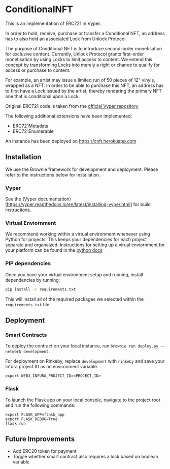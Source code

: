 # ConditionalNFT

This is an implementation of ERC721 in Vyper.

In order to hold, receive, purchase or transfer a Conditional NFT, an address has to also hold an associated Lock from Unlock Protocol.

The purpose of Conditional NFT is to introduce second-order monetisation for exclusive content. Currently, Unlock Protocol grants first-order monetisation by using Locks to limit access to content. We extend this concept by transforming Locks into merely a right or chance to qualify for access or purchase to content.

For example, an artist may issue a limited run of 50 pieces of 12" vinyls, wrapped as a NFT. In order to be able to purchase this NFT, an address has to first have a Lock issued by the artist, thereby rendering the primary NFT one that is conditional upon a Lock.  

Original ERC721 code is taken from the [official Vyper repository](https://github.com/vyperlang/vyper/blob/master/examples/tokens/ERC721.vy)

The following additional extensions have been implemented:
- ERC721Metadata
- ERC721Enumerable

An instance has been deployed on https://cnft.herokuapp.com

## Installation

We use the Brownie framework for development and deployment. Please refer to the instructions below for installation.

### Vyper

See the (Vyper documentation)[https://vyper.readthedocs.io/en/latest/installing-vyper.html] for build instructions.

### Virtual Enviornment

We recommend working within a virtual environment whenever using Python for projects. This keeps your dependencies for each project separate and organaized. Instructions for setting up a virual enviornment for your platform can be found in the [python docs](https://packaging.python.org/guides/installing-using-pip-and-virtual-environments/)

### PIP dependencies

Once you have your virtual environment setup and running, install dependencies by running:
```bash
pip install -r requirements.txt
```
This will install all of the required packages we selected within the `requirements.txt` file.

## Deployment

### Smart Contracts

To deploy the contract on your local instance, run `brownie run deploy.py --network development`.

For deployment on Rinkeby, replace `development` with `rinkeby` and save your Infura project ID as an environment variable.

```
export WEB3_INFURA_PROJECT_ID=<PROJECT_ID>
```

### Flask

To launch the Flask app on your local console, navigate to the project root and run the following commands:

```
export FLASK_APP=flask_app
export FLASK_DEBUG=True
flask run
```

## Future Improvements
- Add ERC20 token for payment
- Toggle whether smart contract also requires a lock based on boolean variable
